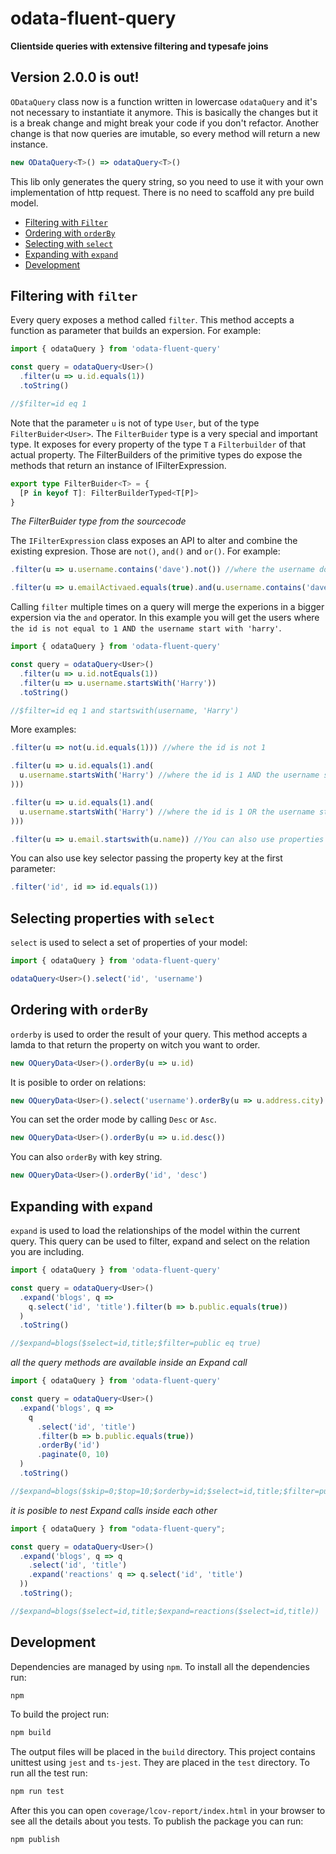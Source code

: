 # odata-fluent-query

**Clientside queries with extensive filtering and typesafe joins**

## Version 2.0.0 is out!

`ODataQuery` class now is a function written in lowercase `odataQuery` and it's not necessary to instantiate it anymore. This is basically the changes but it is a break change and might break your code if you don't refactor. Another change is that now queries are imutable, so every method will return a new instance.

```ts
new ODataQuery<T>() => odataQuery<T>()
```

This lib only generates the query string, so you need to use it with your own implementation of http request. There is no need to scaffold any pre build model.

- [Filtering with `Filter`](#filtering-with-filter)
- [Ordering with `orderBy`](#ordering-with-orderby)
- [Selecting with `select`](#selecting-properties-with-select)
- [Expanding with `expand`](#expanding-with-expand)
- [Development](#development)

## Filtering with `filter`

Every query exposes a method called `filter`. This method accepts a function as parameter that builds an expersion. For example:

```ts
import { odataQuery } from 'odata-fluent-query'

const query = odataQuery<User>()
  .filter(u => u.id.equals(1))
  .toString()

//$filter=id eq 1
```

Note that the parameter `u` is not of type `User`, but of the type `FilterBuider<User>`. The `FilterBuider` type is a very special and important type. It exposes for every property of the type `T` a `Filterbuilder` of that actual property. The FilterBuilders of the primitive types do expose the methods that return an instance of IFilterExpression.

```ts
export type FilterBuider<T> = {
  [P in keyof T]: FilterBuilderTyped<T[P]>
}
```

_The FilterBuider type from the sourcecode_

The `IFilterExpression` class exposes an API to alter and combine the existing expresion. Those are `not()`, `and()` and `or()`. For example:

```ts
.filter(u => u.username.contains('dave').not()) //where the username doest not contain dave

.filter(u => u.emailActivaed.equals(true).and(u.username.contains('dave')))
```

Calling `filter` multiple times on a query will merge the experions in a bigger expersion via the `and` operator. In this example you will get the users where `the id is not equal to 1 AND the username start with 'harry'`.

```ts
import { odataQuery } from 'odata-fluent-query'

const query = odataQuery<User>()
  .filter(u => u.id.notEquals(1))
  .filter(u => u.username.startsWith('Harry'))
  .toString()

//$filter=id eq 1 and startswith(username, 'Harry')
```

<!-- See [FILTER_BUILDER_API.md](./FILTER_BUILDER_API.md) for a complete list of all filteroperators -->

More examples:

```ts
.filter(u => not(u.id.equals(1))) //where the id is not 1

.filter(u => u.id.equals(1).and(
  u.username.startsWith('Harry') //where the id is 1 AND the username starts with 'harry'
)))

.filter(u => u.id.equals(1).and(
  u.username.startsWith('Harry') //where the id is 1 OR the username starts with 'harry'
)))

.filter(u => u.email.startswith(u.name)) //You can also use properties of the same type instead of just values
```

You can also use key selector passing the property key at the first parameter:

```ts
.filter('id', id => id.equals(1))
```

## Selecting properties with `select`

`select` is used to select a set of properties of your model:

```ts
import { odataQuery } from 'odata-fluent-query'

odataQuery<User>().select('id', 'username')
```

## Ordering with `orderBy`

`orderby` is used to order the result of your query. This method accepts a lamda to that return the property on witch you want to order.

```ts
new OQueryData<User>().orderBy(u => u.id)
```

It is posible to order on relations:

```ts
new OQueryData<User>().select('username').orderBy(u => u.address.city)
```

You can set the order mode by calling `Desc` or `Asc`.

```ts
new OQueryData<User>().orderBy(u => u.id.desc())
```

You can also `orderBy` with key string.

```ts
new OQueryData<User>().orderBy('id', 'desc')
```

## Expanding with `expand`

`expand` is used to load the relationships of the model within the current query. This query can be used to filter, expand and select on the relation you are including.

```ts
import { odataQuery } from 'odata-fluent-query'

const query = odataQuery<User>()
  .expand('blogs', q =>
    q.select('id', 'title').filter(b => b.public.equals(true))
  )
  .toString()

//$expand=blogs($select=id,title;$filter=public eq true)
```

_all the query methods are available inside an Expand call_

```ts
import { odataQuery } from 'odata-fluent-query'

const query = odataQuery<User>()
  .expand('blogs', q =>
    q
      .select('id', 'title')
      .filter(b => b.public.equals(true))
      .orderBy('id')
      .paginate(0, 10)
  )
  .toString()

//$expand=blogs($skip=0;$top=10;$orderby=id;$select=id,title;$filter=public eq true)
```

_it is posible to nest Expand calls inside each other_

```ts
import { odataQuery } from "odata-fluent-query";

const query = odataQuery<User>()
  .expand('blogs', q => q
    .select('id', 'title')
    .expand('reactions' q => q.select('id', 'title')
  ))
  .toString();

//$expand=blogs($select=id,title;$expand=reactions($select=id,title))
```

## Development

Dependencies are managed by using `npm`. To install all the dependencies run:

```sh
npm
```

To build the project run:

```sh
npm build
```

The output files will be placed in the `build` directory. This project contains unittest using `jest` and `ts-jest`. They are placed in the `test` directory. To run all the test run:

```sh
npm run test
```

After this you can open `coverage/lcov-report/index.html` in your browser to see all the details about you tests. To publish the package you can run:

```sh
npm publish
```
